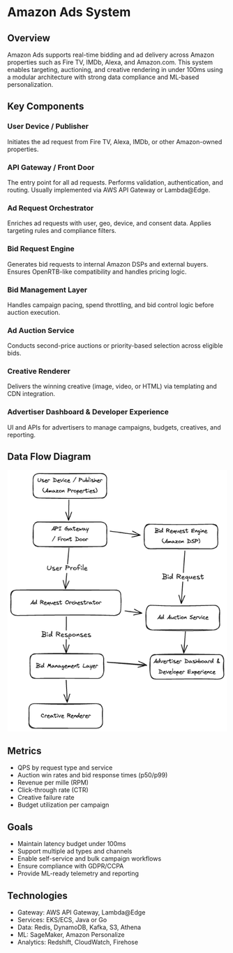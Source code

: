 # Amazon Ads System

## Overview

Amazon Ads supports real-time bidding and ad delivery across Amazon properties such as Fire TV, IMDb, Alexa, and Amazon.com. This system enables targeting, auctioning, and creative rendering in under 100ms using a modular architecture with strong data compliance and ML-based personalization.

## Key Components

### User Device / Publisher
Initiates the ad request from Fire TV, Alexa, IMDb, or other Amazon-owned properties.

### API Gateway / Front Door
The entry point for all ad requests. Performs validation, authentication, and routing. Usually implemented via AWS API Gateway or Lambda@Edge.

### Ad Request Orchestrator
Enriches ad requests with user, geo, device, and consent data. Applies targeting rules and compliance filters.

### Bid Request Engine
Generates bid requests to internal Amazon DSPs and external buyers. Ensures OpenRTB-like compatibility and handles pricing logic.

### Bid Management Layer
Handles campaign pacing, spend throttling, and bid control logic before auction execution.

### Ad Auction Service
Conducts second-price auctions or priority-based selection across eligible bids.

### Creative Renderer
Delivers the winning creative (image, video, or HTML) via templating and CDN integration.

### Advertiser Dashboard & Developer Experience
UI and APIs for advertisers to manage campaigns, budgets, creatives, and reporting.

## Data Flow Diagram

![Amazon Ads System Diagram](amazon_ads_system_design.excalidraw.png)

## Metrics

- QPS by request type and service
- Auction win rates and bid response times (p50/p99)
- Revenue per mille (RPM)
- Click-through rate (CTR)
- Creative failure rate
- Budget utilization per campaign

## Goals

- Maintain latency budget under 100ms
- Support multiple ad types and channels
- Enable self-service and bulk campaign workflows
- Ensure compliance with GDPR/CCPA
- Provide ML-ready telemetry and reporting

## Technologies

- Gateway: AWS API Gateway, Lambda@Edge
- Services: EKS/ECS, Java or Go
- Data: Redis, DynamoDB, Kafka, S3, Athena
- ML: SageMaker, Amazon Personalize
- Analytics: Redshift, CloudWatch, Firehose